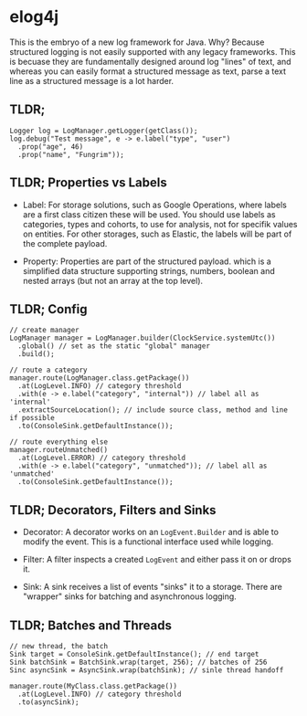 # elog4j

This is the embryo of a new log framework for Java. Why? Because structured logging is not easily supported with 
any legacy frameworks. This is becuase they are fundamentally designed around log "lines" of text, and whereas you 
can easily format a structured message as text, parse a text line as a structured message is a lot harder. 

## TLDR;

```
Logger log = LogManager.getLogger(getClass());
log.debug("Test message", e -> e.label("type", "user")
  .prop("age", 46)
  .prop("name", "Fungrim"));
```

## TLDR; Properties vs Labels

* Label: For storage solutions, such as Google Operations, where labels are a first class citizen these will be used. You should use labels as categories, types and cohorts, to use for analysis, not for specifik values on entities. For other storages, such as Elastic, the labels will be part of the complete payload. 

* Property: Properties are part of the structured payload. which is a simplified data structure supporting strings, numbers, boolean and nested arrays (but not an array at the top level). 

## TLDR; Config

```
// create manager
LogManager manager = LogManager.builder(ClockService.systemUtc())
  .global() // set as the static "global" manager
  .build();

// route a category
manager.route(LogManager.class.getPackage())
  .at(LogLevel.INFO) // category threshold
  .with(e -> e.label("category", "internal")) // label all as 'internal' 
  .extractSourceLocation(); // include source class, method and line if possible
  .to(ConsoleSink.getDefaultInstance()); 
  
// route everything else
manager.routeUnmatched()
  .at(LogLevel.ERROR) // category threshold
  .with(e -> e.label("category", "unmatched")); // label all as 'unmatched' 
  .to(ConsoleSink.getDefaultInstance());
```

## TLDR; Decorators, Filters and Sinks

* Decorator: A decorator works on an `LogEvent.Builder` and is able to modify the event. This is a functional interface used while logging. 

* Filter: A filter inspects a created `LogEvent` and either pass it on or drops it. 

* Sink: A sink receives a list of events "sinks" it to a storage. There are "wrapper" sinks for batching and asynchronous logging. 

## TLDR; Batches and Threads

```
// new thread, the batch
Sink target = ConsoleSink.getDefaultInstance(); // end target
Sink batchSink = BatchSink.wrap(target, 256); // batches of 256
Sinc asyncSink = AsyncSink.wrap(batchSink); // sinle thread handoff

manager.route(MyClass.class.getPackage())
  .at(LogLevel.INFO) // category threshold
  .to(asyncSink); 
```
